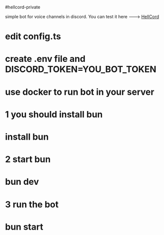 #hellcord-private

 simple bot for voice channels in discord. You can test it here ---> [HellCord](https://discord.gg/hellcord)

# edit config.ts

# create .env file and DISCORD_TOKEN=YOU_BOT_TOKEN

# use docker to run bot in your server

# 1 you should install bun
# install bun
# 2 start bun
# bun dev
# 3 run the bot
# bun start
